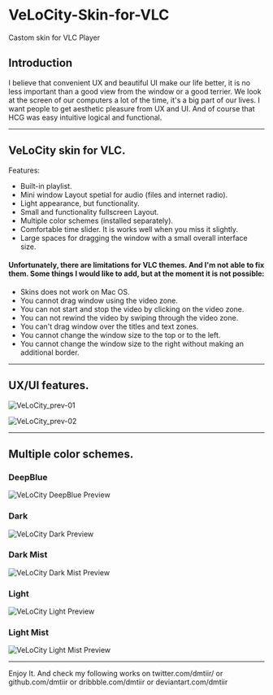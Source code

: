 # VeLoCity-Skin-for-VLC
Castom skin for VLC Player









## Introduction

I believe that convenient UX and beautiful UI make our life better, it is no less important than a good view from the window or a good terrier. 
We look at the screen of our computers a lot of the time, it's a big part of our lives. I want people to get aesthetic pleasure from UX and UI.
And of course that HCG was easy intuitive logical and functional.

----------------------------------------------------------------------------------------------------------------------------------------------------------


## VeLoCity skin for VLC.

Features:
- Built-in playlist.
- Mini window Layout spetial for audio (files and internet radio).
- Light appearance, but functionality.
- Small and functionality fullscreen Layout.
- Multiple color schemes (installed separately).
- Comfortable time slider. It is works well when you miss it slightly.
- Large spaces for dragging the window with a small overall interface size.


#### Unfortunately, there are limitations for VLC themes. And I'm not able to fix them. Some things I would like to add, but at the moment it is not possible:
- Skins does not work on Mac OS.
- You cannot drag window using the video zone.
- You can not start and stop the video by clicking on the video zone.
- You can not rewind the video by swiping through the video zone.
- You can't drag window over the titles and text zones.
- You cannot change the window size to the top or to the left.
- You cannot change the window size to the right without making an additional border.

----------------------------------------------------------------------------------------------------------------------------------------------------------


## UX/UI features.

![VeLoCity_prev-01](https://user-images.githubusercontent.com/106811960/171930023-1bdd0ab1-9c92-44df-9155-47c4285e3b40.gif)





![VeLoCity_prev-02](https://user-images.githubusercontent.com/106811960/171930043-db982479-0c98-432a-82e0-00c28682d32b.gif)




--------------------------------------------------------------------------------------------------------------------------------------


## Multiple color schemes. 




### DeepBlue

![VeLoCity DeepBlue Preview](https://user-images.githubusercontent.com/106811960/171930628-d1b29df5-9042-4715-9ffd-0add49a81bb3.png)





### Dark

![VeLoCity Dark Preview](https://user-images.githubusercontent.com/106811960/171930676-22b97c27-bc5c-4196-b9c8-917c0d5d2a35.png)






### Dark Mist

![VeLoCity Dark Mist Preview](https://user-images.githubusercontent.com/106811960/171930713-09547fe0-ec17-4b6d-9320-d866c7682ca9.png)





### Light
 

![VeLoCity Light Preview](https://user-images.githubusercontent.com/106811960/171930748-cb06a5cf-ba29-482a-9981-31352de90a13.png)





### Light Mist


![VeLoCity Light Mist Preview](https://user-images.githubusercontent.com/106811960/171930779-16538f81-e34f-4e28-a57a-cec141472943.png)





----------------------------------------------------------------------------------------------------------------------------------------------------------

Enjoy It. And check my following works on  twitter.com/dmtiir/  or  github.com/dmtiir  or  dribbble.com/dmtiir  or  deviantart.com/dmtiir



